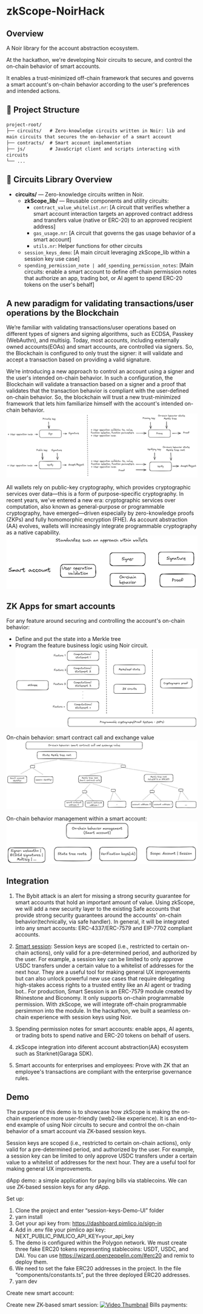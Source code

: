 # zkScope-NoirHack


## Overview 

A Noir library for the account abstraction ecosystem.

At the hackathon, we're developing Noir circuits to secure, and control the on-chain behavior of smart accounts.

It enables a trust-minimized off-chain framework that secures and governs a smart account's on-chain behavior according to the user's preferences and intended actions.

## 📂 Project Structure

```
project-root/
├── circuits/   # Zero-knowledge circuits written in Noir: lib and main circuits that secures the on-behavior of a smart account
├── contracts/  # Smart account implementation 
├── js/         # JavaScript client and scripts interacting with circuits 
└── ...
```

## 🧩 Circuits Library Overview

- **circuits/** — Zero-knowledge circuits written in Noir.
  - **zkScope_lib/** — Reusable components and utility circuits:
    - `contract_value_whitelist.nr`: [A circuit that verifies whether a smart account interaction targets an approved contract address and transfers value (native or ERC-20) to an approved recipient address]
    - `gas_usage.nr`: [A circuit that governs the gas usage behavior of a smart account]
    - `utils.nr`: Helper functions for other circuits
  - `session_keys_demo`: [A main circuit leveraging zkScope_lib within a session key use case]
  - `spending_permission_note | add_spending_permission_notes`: [Main circuits: enable a smart account to define off-chain permission notes that authorize an app, trading bot, or AI agent to spend ERC-20 tokens on the user's behalf]

## A new paradigm for validating transactions/user operations by the Blockchain
We’re familiar with validating transactions/user operations based on different types of signers and signing algorithms, such as  ECDSA, Passkey (WebAuthn), and multisig. Today, most accounts, including externally owned accounts(EOAs) and smart accounts, are controlled via signers. So, the Blockchain is configured to only trust the signer: it will validate and accept a transaction based on providing a valid signature.


We’re introducing a new approach to control an account using a signer and the user's intended on-chain behavior. In such a configuration, the Blockchain will validate a transaction based on a signer and a proof that validates that the transaction behavior is compliant with the user-defined on-chain behavior. So, the blockchain will trust a new trust-minimized framework that lets him familiarize himself with the account's intended on-chain behavior. 
![Demo Screenshot](images/signer-and-on-chain-behavior_with_blockchain.png) 

All wallets rely on public-key cryptography, which provides cryptographic services over data—this is a form of purpose-specific cryptography. In recent years, we've entered a new era: cryptographic services over computation, also known as general-purpose or programmable cryptography, have emerged—driven especially by zero-knowledge proofs (ZKPs) and fully homomorphic encryption (FHE). As account abstraction (AA) evolves, wallets will increasingly integrate programmable cryptography as a native capability.
![Demo Screenshot](images/signer-and-on-chain-behavior.png) 

## ZK Apps for smart accounts

For any feature around securing and controlling the account's on-chain behavior:
* Define and put the state into a Merkle tree
* Program the feature business logic using Noir circuit.
![Demo Screenshot](images/zk-scope-cryptography.png)

On-chain behavior: smart contract call and exchange value
![Demo Screenshot](images/on-chain-behavior-smart-contract-call-and-exchange-value.png)


On-chain behavior management within a smart account: 
![Demo Screenshot](images/smart-account-zkp.png)


## Integration
1) The Bybit attack is an alert for missing a strong security guarantee for smart accounts that hold an important amount of value.
Using zkScope, we will add a new security layer to the existing Safe accounts that provide strong security guarantees around the accounts' on-chain behavior(technically, via safe handler).
In general, it will be integrated into any smart accounts: ERC-4337/ERC-7579 and EIP-7702 compliant accounts.

2) [Smart session](https://github.com/erc7579/smartsessions/tree/main): Session keys are scoped (i.e., restricted to certain on-chain actions), only valid for a pre-determined period, and authorized by the user. For example, a session key can be limited to only approve USDC transfers under a certain value to a whitelist of addresses for the next hour. They are a useful tool for making general UX improvements but can also unlock powerful new use cases that require delegating high-stakes access rights to a trusted entity like an AI agent or trading bot..
For production, Smart Session is an ERC-7579 module created by Rhinestone and Biconomy. It only supports on-chain programmable permission. With zkScope, we will integrate off-chain programmable persimmon into the module. In the hackathon, we built a seamless on-chain experience with session keys using Noir.

3) Spending permission notes for smart accounts: enable apps, AI agents, or trading bots to spend native and ERC-20 tokens on behalf of users.

4) zkScope integration into diferent account abstraction(AA) ecosystem such as Starknet(Garaga SDK).

5) Smart accounts for enterprises and employees: Prove with ZK that an employee's transactions are compliant with the enterprise governance rules.

## Demo
The purpose of this demo is to showcase how zkScope is making the on-chain experience more user-friendly (web2-like experience). It is an end-to-end example of using Noir circuits to secure and control the on-chain behavior of a smart account via ZK-based session keys.

Session keys are scoped (i.e., restricted to certain on-chain actions), only valid for a pre-determined period, and authorized by the user. For example, a session key can be limited to only approve USDC transfers under a certain value to a whitelist of addresses for the next hour. They are a useful tool for making general UX improvements.

dApp demo: a simple application for paying bills via stablecoins. We can use ZK-based session keys for any dApp.

Set up:

1) Clone the project and enter “session-keys-Demo-UI” folder
2) yarn install
3) Get your api key from: https://dashboard.pimlico.io/sign-in
4) Add in .env file your pimlico api key: NEXT_PUBLIC_PIMLICO_API_KEY=your_api_key
5) The demo is configured within the Polygon network. We must create three fake ERC20 tokens representing stablecoins: USDT, USDC, and DAI. You can use https://wizard.openzeppelin.com/#erc20 and remix to deploy them. 
6) We need to set the fake ERC20 addresses in the project. In the file “components/constants.ts”, put the three deployed ERC20 addresses.
7) yarn dev

Create new smart account:

Create new ZK-based smart session:
[![Video Thumbnail](https://img.youtube.com/vi/Kl0-SLvncks/0.jpg)](https://www.youtube.com/watch?v=Kl0-SLvncks)
Bills payments:
